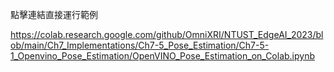點擊連結直接運行範例

https://colab.research.google.com/github/OmniXRI/NTUST_EdgeAI_2023/blob/main/Ch7_Implementations/Ch7-5_Pose_Estimation/Ch7-5-1_Openvino_Pose_Estimation/OpenVINO_Pose_Estimation_on_Colab.ipynb
